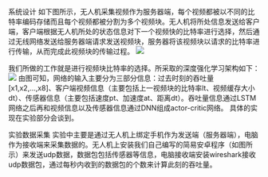 
系统设计
如下图所示，无人机采集视频作为服务器端，每个视频都被以不同的比特率编码存储而且每个视频都被分割为多个视频块。无人机将所处信息发送给客户端，客户端根据无人机所处的状态信息对下一个视频快的比特率进行选择，然后通过无线网络发送给服务器端请求发送视频块，服务器将该视频块以请求的比特率进行传输，从而完成此视频块的传输过程。 
![](https://i.imgur.com/XVfYrC5.png)

我们所做的工作就是进行视频块比特率的选择。所采取的深度强化学习架构如下： 
![](https://res.cloudinary.com/dpvywdzxv/image/upload/v1552644740/samples/java%20files/%E6%8D%95%E8%8E%B79.jpg)
由图可知，网络的输入主要分为三部分信息：过去时刻的吞吐量[x1,x2,...,x8]、客户端视频信息（主要包括上一视频块的比特率lt、视频缓存大小dt）、传感器信息（主要包括速度pt、加速度at、距离dt）。吞吐量信息通过LSTM网络之后再和视频信息以及传感器信息通过DNN组成actor-critic网络。 具体的实现在实验部分会谈到。

实验数据采集
实验中主要是通过无人机上绑定手机作为发送端（服务器端），电脑作为接收端来采集数据的。无人机上安装我们自己编写的简易安卓程序（如图所示）来发送udp数据，数据包包括传感器等信息，电脑接收端安装wireshark接收udp数据包，通过每秒内收到的数据包的个数来计算此刻的吞吐量。 
